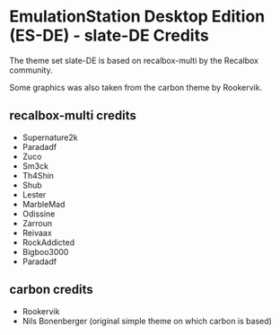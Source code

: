 # EmulationStation Desktop Edition (ES-DE) - slate-DE Credits

The theme set slate-DE is based on recalbox-multi by the Recalbox community.

Some graphics was also taken from the carbon theme by Rookervik.

## recalbox-multi credits

- Supernature2k
- Paradadf
- Zuco
- Sm3ck
- Th4Shin
- Shub
- Lester
- MarbleMad
- Odissine
- Zarroun
- Reivaax
- RockAddicted
- Bigboo3000
- Paradadf

## carbon credits

- Rookervik
- Nils Bonenberger (original simple theme on which carbon is based)
